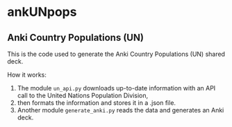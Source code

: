 # ankUNpops
## Anki Country Populations (UN)

This is the code used to generate the Anki Country Populations (UN) shared deck.

How it works:

1. The module `un_api.py` downloads up-to-date information with an API call to the United Nations Population Division, 
2. then formats the information and stores it in a .json file.
3. Another module `generate_anki.py` reads the data and generates an Anki deck.
